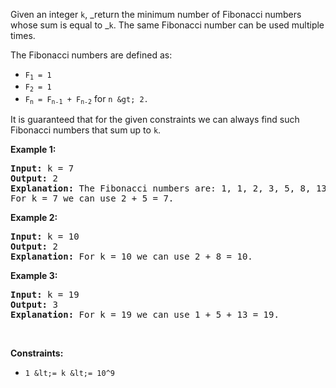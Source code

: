 Given an integer&nbsp;`` k ``, _return the minimum number of Fibonacci numbers whose sum is equal to _`` k ``. The same Fibonacci number can be used multiple times.

The Fibonacci numbers are defined as:

*   <code>F<sub>1</sub> = 1</code>
*   <code>F<sub>2</sub> = 1</code>
*   <code>F<sub>n</sub> = F<sub>n-1</sub> + F<sub>n-2</sub></code> for `` n &gt; 2. ``

It is guaranteed that for the given constraints we can always find such Fibonacci numbers that sum up to `` k ``.
&nbsp;

__Example 1:__

<pre>
<strong>Input:</strong> k = 7
<strong>Output:</strong> 2 
<strong>Explanation:</strong> The Fibonacci numbers are: 1, 1, 2, 3, 5, 8, 13, ... 
For k = 7 we can use 2 + 5 = 7.</pre>

__Example 2:__

<pre>
<strong>Input:</strong> k = 10
<strong>Output:</strong> 2 
<strong>Explanation:</strong> For k = 10 we can use 2 + 8 = 10.
</pre>

__Example 3:__

<pre>
<strong>Input:</strong> k = 19
<strong>Output:</strong> 3 
<strong>Explanation:</strong> For k = 19 we can use 1 + 5 + 13 = 19.
</pre>

&nbsp;

__Constraints:__

*   `` 1 &lt;= k &lt;= 10^9 ``